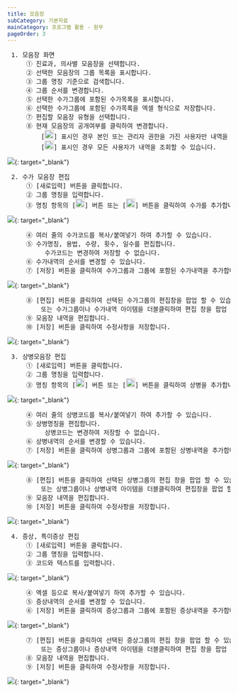 ```yaml
---
title: 모음장
subCategory: 기본자료
mainCategory: 프로그램 활용 - 원무
pageOrder: 3
---
```


<pre>
 <t2><bold>1. 모음장 화면 </bold></t2>
     ① 진료과, 의사별 모음장을 선택합니다.
     ② 선택한 모음장의 그룹 목록을 표시합니다.
     ③ 그룹 명칭 기준으로 검색합니다.
     ④ 그룹 순서를 변경합니다.
     ⑤ 선택한 수가그룹에 포함된 수가목록을 표시합니다.
     ⑥ 선택한 수가그룹에 포함된 수가목록을 엑셀 형식으로 저장합니다.
     ⑦ 편집할 모음장 유형을 선택합니다.
     ⑧ 현재 모음장의 공개여부를 클릭하여 변경합니다.
         [<img src="/images/{{page.url}}_btn_1.png"  width="20" height="20">] 표시인 경우 본인 또는 관리자 권한을 가진 사용자만 내역을 조회할 수 있습니다.
         [<img src="/images/{{page.url}}_btn_2.png"  width="20" height="20">] 표시인 경우 모든 사용자가 내역을 조회할 수 있습니다.
</pre>

[![](/images/{{page.url}}_1.png)](/images/{{page.url}}_1.png){: target="_blank"}

<pre>
 <t2><bold>2. 수가 모음장 편집 </bold></t2>
     ① [새로입력] 버튼을 클릭합니다.
     ② 그룹 명칭을 입력합니다.
     ③ 명칭 항목의 [<img src="/images/{{page.url}}_btn_3.png"  width="20" height="20">] 버튼 또는 [<img src="/images/{{page.url}}_btn_4.png"  width="20" height="20">] 버튼을 클릭하여 수가를 추가합니다.
</pre>

[![](/images/{{page.url}}_2.png)](/images/{{page.url}}_2.png){: target="_blank"}

<pre>
     ④ 여러 줄의 수가코드를 복사/붙여넣기 하여 추가할 수 있습니다.
     ⑤ 수가명칭, 용법, 수량, 횟수, 일수를 편집합니다.
          수가코드는 변경하여 저장할 수 없습니다.
     ⑥ 수가내역의 순서를 변경할 수 있습니다.
     ⑦ [저장] 버튼을 클릭하여 수가그룹과 그룹에 포함된 수가내역을 추가합니다.
</pre>

[![](/images/{{page.url}}_3.png)](/images/{{page.url}}_3.png){: target="_blank"}

<pre>
     ⑧ [편집] 버튼을 클릭하여 선택된 수가그룹의 편집창을 팝업 할 수 있습니다.
         또는 수가그룹이나 수가내역 아이템을 더블클릭하여 편집 창을 팝업 할 수 있습니다.
     ⑨ 모음장 내역을 편집합니다.
     ⑩ [저장] 버튼을 클릭하여 수정사항을 저장합니다.
</pre>

[![](/images/{{page.url}}_4.png)](/images/{{page.url}}_4.png){: target="_blank"}


<pre>
 <t2><bold>3. 상병모음장 편집 </bold></t2>
     ① [새로입력] 버튼을 클릭합니다.
     ② 그룹 명칭을 입력합니다.
     ③ 명칭 항목의 [<img src="/images/{{page.url}}_btn_3.png"  width="20" height="20">] 버튼 또는 [<img src="/images/{{page.url}}_btn_4.png"  width="20" height="20">] 버튼을 클릭하여 상병을 추가합니다.
</pre>

[![](/images/{{page.url}}_5.png)](/images/{{page.url}}_5.png){: target="_blank"}

<pre>
     ④ 여러 줄의 상병코드를 복사/붙여넣기 하여 추가할 수 있습니다.
     ⑤ 상병명칭을 편집합니다.
          상병코드는 변경하여 저장할 수 없습니다.
     ⑥ 상병내역의 순서를 변경할 수 있습니다.
     ⑦ [저장] 버튼을 클릭하여 상병그룹과 그룹에 포함된 상병내역을 추가합니다.
</pre>

[![](/images/{{page.url}}_6.png)](/images/{{page.url}}_6.png){: target="_blank"}

<pre>
     ⑧ [편집] 버튼을 클릭하여 선택된 상병그룹의 편집 창을 팝업 할 수 있습니다.
         또는 상병그룹이나 상병내역 아이템을 더블클릭하여 편집창을 팝업 할 수 있습니다.
     ⑨ 모음장 내역을 편집합니다.
     ⑩ [저장] 버튼을 클릭하여 수정사항을 저장합니다.
</pre>

[![](/images/{{page.url}}_7.png)](/images/{{page.url}}_7.png){: target="_blank"}

<pre>
 <t2><bold>4. 증상, 특이증상 편집 </bold></t2>
     ① [새로입력] 버튼을 클릭합니다.
     ② 그룹 명칭을 입력합니다.
     ③ 코드와 텍스트를 입력합니다.
</pre>

[![](/images/{{page.url}}_8.png)](/images/{{page.url}}_8.png){: target="_blank"}

<pre>
     ④ 엑셀 등으로 복사/붙여넣기 하여 추가할 수 있습니다.
     ⑤ 증상내역의 순서를 변경할 수 있습니다.
     ⑥ [저장] 버튼을 클릭하여 증상그룹과 그룹에 포함된 증상내역을 추가합니다.
</pre>

[![](/images/{{page.url}}_9.png)](/images/{{page.url}}_9.png){: target="_blank"}

<pre>
     ⑦ [편집] 버튼을 클릭하여 선택된 증상그룹의 편집 창을 팝업 할 수 있습니다.
         또는 증상그룹이나 증상내역 아이템을 더블클릭하여 편집 창을 팝업 할 수 있습니다.
     ⑧ 모음장 내역을 편집합니다.
     ⑨ [저장] 버튼을 클릭하여 수정사항을 저장합니다.
</pre>

[![](/images/{{page.url}}_10.png)](/images/{{page.url}}_10.png){: target="_blank"}


